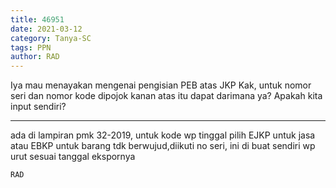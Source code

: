 ```yaml
---
title: 46951
date: 2021-03-12
category: Tanya-SC
tags: PPN
author: RAD
---
```


Iya mau menayakan mengenai pengisian PEB atas JKP Kak, untuk nomor seri dan nomor kode dipojok kanan atas itu dapat darimana ya? Apakah kita input sendiri?

---

ada di lampiran pmk 32-2019, untuk kode wp tinggal pilih EJKP untuk jasa atau EBKP untuk barang tdk berwujud,diikuti no seri, ini di buat sendiri wp urut sesuai tanggal ekspornya

`RAD`
